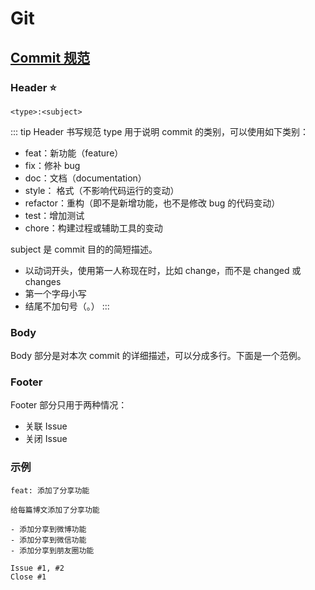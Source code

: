 # Git

## [Commit 规范](https://yanhaijing.com/git/2016/02/17/my-commit-message/)

### Header ⭐️

```
<type>:<subject>
```

::: tip Header 书写规范
type 用于说明 commit 的类别，可以使用如下类别：

- feat：新功能（feature）
- fix：修补 bug
- doc：文档（documentation）
- style： 格式（不影响代码运行的变动）
- refactor：重构（即不是新增功能，也不是修改 bug 的代码变动）
- test：增加测试
- chore：构建过程或辅助工具的变动

subject 是 commit 目的的简短描述。

- 以动词开头，使用第一人称现在时，比如 change，而不是 changed 或 changes
- 第一个字母小写
- 结尾不加句号（。）
  :::

### Body

Body 部分是对本次 commit 的详细描述，可以分成多行。下面是一个范例。

### Footer

Footer 部分只用于两种情况：

- 关联 Issue
- 关闭 Issue

### 示例

```git
feat: 添加了分享功能

给每篇博文添加了分享功能

- 添加分享到微博功能
- 添加分享到微信功能
- 添加分享到朋友圈功能

Issue #1, #2
Close #1
```
